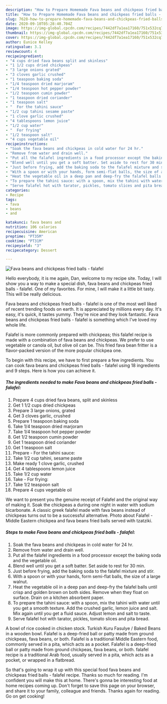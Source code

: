 ```yaml
---
description: "How to Prepare Homemade Fava beans and chickpeas fried balls - falafel"
title: "How to Prepare Homemade Fava beans and chickpeas fried balls - falafel"
slug: 7628-how-to-prepare-homemade-fava-beans-and-chickpeas-fried-balls-falafel
date: 2020-09-10T05:28:40.704Z
image: https://img-global.cpcdn.com/recipes/7442df7a1ea17160/751x532cq70/fava-beans-and-chickpeas-fried-balls-falafel-recipe-main-photo.jpg
thumbnail: https://img-global.cpcdn.com/recipes/7442df7a1ea17160/751x532cq70/fava-beans-and-chickpeas-fried-balls-falafel-recipe-main-photo.jpg
cover: https://img-global.cpcdn.com/recipes/7442df7a1ea17160/751x532cq70/fava-beans-and-chickpeas-fried-balls-falafel-recipe-main-photo.jpg
author: Eunice Kelley
ratingvalue: 3.1
reviewcount: 4
recipeingredient:
- "4 cups dried fava beans split and skinless"
- "1 1/2 cups dried chickpeas"
- "3 large onions grated"
- "3 cloves garlic crushed"
- "1 teaspoon baking soda"
- "1/4 teaspoon dried marjoram"
- "1/4 teaspoon hot pepper powder"
- "1/2 teaspoon cumin powder"
- "1 teaspoon dried coriander"
- "1 teaspoon salt"
- "  For the tahini sauce"
- "1/2 cup tahini sesame paste"
- "1 clove garlic crushed"
- "4 tablespoons lemon juice"
- "1/2 cup water"
- "  For frying"
- "1/2 teaspoon salt"
- "4 cups vegetable oil"
recipeinstructions:
- "Soak the fava beans and chickpeas in cold water for 24 hr."
- "Remove from water and drain well."
- "Put all the falafel ingredients in a food processor except the baking soda and the vegetable oil."
- "Blend well until you get a soft batter. Set aside to rest for 30 min."
- "Just before frying, add the baking soda to the falafel mixture and stir."
- "With a spoon or with your hands, form semi-flat balls, the size of a large walnut."
- "Heat the vegetable oil in a deep pan and deep-fry the falafel balls until crisp and golden brown on both sides. Remove when they float on surface. Drain on a kitchen absorbent paper."
- "To prepare the tahini sauce: with a spoon, mix the tahini with water until you get a smooth texture. Add the crushed garlic, lemon juice and salt. Mix again until you get a fluid sauce. Adjust lemon and salt to taste."
- "Serve falafel hot with tarator, pickles, tomato slices and pita bread."
categories:
- Recipe
tags:
- fava
- beans
- and

katakunci: fava beans and 
nutrition: 106 calories
recipecuisine: American
preptime: "PT35M"
cooktime: "PT31M"
recipeyield: "3"
recipecategory: Dessert

---
```



![Fava beans and chickpeas fried balls - falafel](https://img-global.cpcdn.com/recipes/7442df7a1ea17160/751x532cq70/fava-beans-and-chickpeas-fried-balls-falafel-recipe-main-photo.jpg)

Hello everybody, it is me again, Dan, welcome to my recipe site. Today, I will show you a way to make a special dish, fava beans and chickpeas fried balls - falafel. One of my favorites. For mine, I will make it a little bit tasty. This will be really delicious.

Fava beans and chickpeas fried balls - falafel is one of the most well liked of recent trending foods on earth. It is appreciated by millions every day. It's easy, it's quick, it tastes yummy. They're nice and they look fantastic. Fava beans and chickpeas fried balls - falafel is something which I've loved my whole life.

Falafel is more commonly prepared with chickpeas; this falafel recipe is made with a combination of fava beans and chickpeas. We prefer to use vegetable or canola oil, but olive oil can be. This fried fava bean fritter is a flavor-packed version of the more popular chickpea one.


To begin with this recipe, we have to first prepare a few ingredients. You can cook fava beans and chickpeas fried balls - falafel using 18 ingredients and 9 steps. Here is how you can achieve it.

<!--inarticleads1-->

##### The ingredients needed to make Fava beans and chickpeas fried balls - falafel:

1. Prepare 4 cups dried fava beans, split and skinless
1. Get 1 1/2 cups dried chickpeas
1. Prepare 3 large onions, grated
1. Get 3 cloves garlic, crushed
1. Prepare 1 teaspoon baking soda
1. Take 1/4 teaspoon dried marjoram
1. Take 1/4 teaspoon hot pepper powder
1. Get 1/2 teaspoon cumin powder
1. Get 1 teaspoon dried coriander
1. Get 1 teaspoon salt
1. Prepare  - For the tahini sauce:
1. Take 1/2 cup tahini, sesame paste
1. Make ready 1 clove garlic, crushed
1. Get 4 tablespoons lemon juice
1. Take 1/2 cup water
1. Take  - For frying:
1. Take 1/2 teaspoon salt
1. Prepare 4 cups vegetable oil


We want to present you the genuine receipt of Falafel and the original way of making it. Soak the chickpeas a during one night in water with sodium bicarbonate. A classic greek falafel made with fava beans instead of chickpeas turns out to be a successful alternative. Photo about Falafel - Middle Eastern chickpea and fava beans fried balls served with tzatziki. 

<!--inarticleads2-->

##### Steps to make Fava beans and chickpeas fried balls - falafel:

1. Soak the fava beans and chickpeas in cold water for 24 hr.
1. Remove from water and drain well.
1. Put all the falafel ingredients in a food processor except the baking soda and the vegetable oil.
1. Blend well until you get a soft batter. Set aside to rest for 30 min.
1. Just before frying, add the baking soda to the falafel mixture and stir.
1. With a spoon or with your hands, form semi-flat balls, the size of a large walnut.
1. Heat the vegetable oil in a deep pan and deep-fry the falafel balls until crisp and golden brown on both sides. Remove when they float on surface. Drain on a kitchen absorbent paper.
1. To prepare the tahini sauce: with a spoon, mix the tahini with water until you get a smooth texture. Add the crushed garlic, lemon juice and salt. Mix again until you get a fluid sauce. Adjust lemon and salt to taste.
1. Serve falafel hot with tarator, pickles, tomato slices and pita bread.


A bowl of rice cooked in chicken stock. Turkish Kuru Fasulye / Baked Beans in a wooden bowl. Falafel is a deep-fried ball or patty made from ground chickpeas, fava beans, or both. Falafel is a traditional Middle Eastern food, commonly served in a pita, which acts as a pocket. Falafel is a deep-fried ball or patty made from ground chickpeas, fava beans, or both. falafel recipe is a traditional Arab food, usually served in a pita, which acts as a pocket, or wrapped in a flatbread. 

So that's going to wrap it up with this special food fava beans and chickpeas fried balls - falafel recipe. Thanks so much for reading. I'm confident you will make this at home. There's gonna be interesting food at home recipes coming up. Don't forget to save this page on your browser, and share it to your family, colleague and friends. Thanks again for reading. Go on get cooking!
